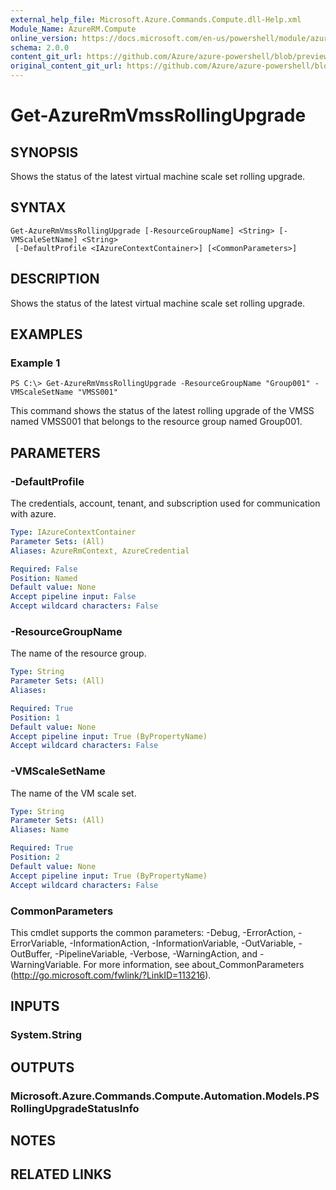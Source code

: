 ```yaml
---
external_help_file: Microsoft.Azure.Commands.Compute.dll-Help.xml
Module_Name: AzureRM.Compute
online_version: https://docs.microsoft.com/en-us/powershell/module/azurerm.compute/get-azurermvmssrollingupgrade
schema: 2.0.0
content_git_url: https://github.com/Azure/azure-powershell/blob/preview/src/ResourceManager/Compute/Commands.Compute/help/Get-AzureRmVmssRollingUpgrade.md
original_content_git_url: https://github.com/Azure/azure-powershell/blob/preview/src/ResourceManager/Compute/Commands.Compute/help/Get-AzureRmVmssRollingUpgrade.md
---
```


# Get-AzureRmVmssRollingUpgrade

## SYNOPSIS
Shows the status of the latest virtual machine scale set rolling upgrade.

## SYNTAX

```
Get-AzureRmVmssRollingUpgrade [-ResourceGroupName] <String> [-VMScaleSetName] <String>
 [-DefaultProfile <IAzureContextContainer>] [<CommonParameters>]
```

## DESCRIPTION
Shows the status of the latest virtual machine scale set rolling upgrade.

## EXAMPLES

### Example 1
```
PS C:\> Get-AzureRmVmssRollingUpgrade -ResourceGroupName "Group001" -VMScaleSetName "VMSS001"
```

This command shows  the status of the latest rolling upgrade of the VMSS named VMSS001 that belongs to the resource group named Group001.

## PARAMETERS

### -DefaultProfile
The credentials, account, tenant, and subscription used for communication with azure.

```yaml
Type: IAzureContextContainer
Parameter Sets: (All)
Aliases: AzureRmContext, AzureCredential

Required: False
Position: Named
Default value: None
Accept pipeline input: False
Accept wildcard characters: False
```

### -ResourceGroupName
The name of the resource group.

```yaml
Type: String
Parameter Sets: (All)
Aliases:

Required: True
Position: 1
Default value: None
Accept pipeline input: True (ByPropertyName)
Accept wildcard characters: False
```

### -VMScaleSetName
The name of the VM scale set.

```yaml
Type: String
Parameter Sets: (All)
Aliases: Name

Required: True
Position: 2
Default value: None
Accept pipeline input: True (ByPropertyName)
Accept wildcard characters: False
```

### CommonParameters
This cmdlet supports the common parameters: -Debug, -ErrorAction, -ErrorVariable, -InformationAction, -InformationVariable, -OutVariable, -OutBuffer, -PipelineVariable, -Verbose, -WarningAction, and -WarningVariable. For more information, see about_CommonParameters (http://go.microsoft.com/fwlink/?LinkID=113216).

## INPUTS

### System.String

## OUTPUTS

### Microsoft.Azure.Commands.Compute.Automation.Models.PSRollingUpgradeStatusInfo

## NOTES

## RELATED LINKS
